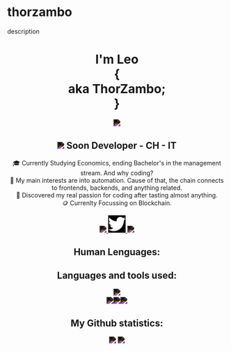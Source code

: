 # thorzambo
 description

 

<div align="center">



# I'm Leo <br/>{<br/> aka ThorZambo; <br/>}
<img src="https://imgur.com/KhLCNlZ.png" height="150px" />

<!-- <img align="right" width="35%" src="https://media.giphy.com/media/fkZukR450RQ1qnGaq9/giphy.gif" /> -->


## <img src="https://media.giphy.com/media/xThuWu82QD3pj4wvEQ/giphy.gif" width="20px"> Soon Developer - CH - IT

🎓 Currently Studying Economics, ending Bachelor's in the management stream. And why coding?<br/>
🎯 My main interests are into automation. Cause of that, the chain connects to frontends, backends, and anything related.<br/>
🧩 Discovered my real passion for coding after tasting almost anything.<br/>
🪙 Currenlty Focussing on Blockchain.<br/>

  
<a href="https://t.me/thorzambo">
    <img src="https://user-images.githubusercontent.com/91475935/168445311-109ba4e0-2ef4-4cd7-9ac4-7ed3af534e91.svg" height="40px" />
</a>
  
<a href="https://twitter.com/thor_zambo">
    <img src="img/twitter.svg" height="40px" class="invert"/>
    <style>
        img {
            -webkit-filter: invert(1);
            filter: invert(1);
        }
    </style>
</a>
    
<a href="https://fr.fiverr.com/maximedrn">
    <img src="https://user-images.githubusercontent.com/91475935/169694667-68824ed9-10a3-46ee-9fc1-23ec91496121.png" height="40px" />
</a>

## Human Lenguages:


## Languages and tools used:

![](https://skillicons.dev/icons?i=html,css,js,nodejs,react,flutter,java&theme=dark)  
![](https://skillicons.dev/icons?i=androidstudio,py&theme=dark)<img src="https://user-images.githubusercontent.com/91475935/168442353-995d91ee-cc1c-4b99-9a02-5057721a2bd2.png" height="48px" />![](https://skillicons.dev/icons?i=pytorch,mysql,bash,vscode&theme=dark)


## My Github statistics:

<img align="" height="115.5px" src="https://github-readme-stats.vercel.app/api?username=maximedrn&hide_title=true&hide_border=true&show_icons=true&count_private=true&line_height=21&theme=dracula" /> <img align="" height="115.5px" src="https://github-readme-stats.vercel.app/api/top-langs/?username=maximedrn&hide_title=true&hide_border=true&layout=compact&hide=html&theme=dracula" />

</div>
